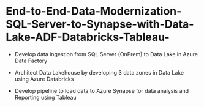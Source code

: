 # End-to-End-Data-Modernization-SQL-Server-to-Synapse-with-Data-Lake-ADF-Databricks-Tableau-

- Develop data ingestion from SQL Server (OnPrem) to Data Lake in Azure Data Factory 

- Architect Data Lakehouse by developing 3 data zones in Data Lake using Azure Databricks 

- Develop pipeline to load data to Azure Synapse for data analysis and Reporting using Tableau  
